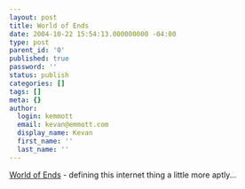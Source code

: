 ```yaml
---
layout: post
title: World of Ends
date: 2004-10-22 15:54:13.000000000 -04:00
type: post
parent_id: '0'
published: true
password: ''
status: publish
categories: []
tags: []
meta: {}
author:
  login: kemmott
  email: kevan@emmott.com
  display_name: Kevan
  first_name: ''
  last_name: ''
---
```

<p><a href="http://worldofends.com/">World of Ends</a> - defining this internet thing a little more aptly...</p>
